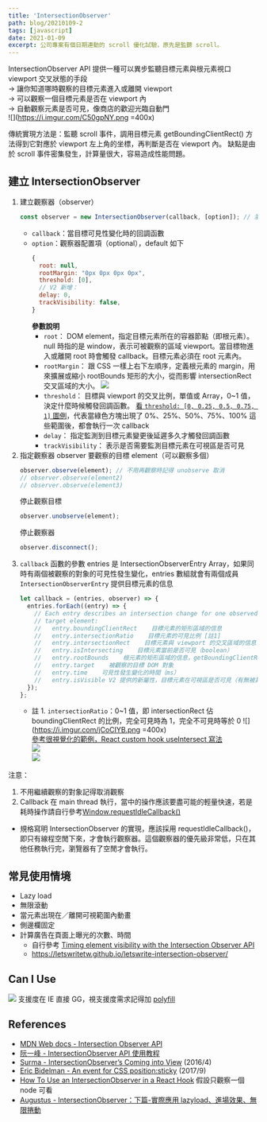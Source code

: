```yaml
---
title: 'IntersectionObserver'
path: blog/20210109-2
tags: [javascript]
date: 2021-01-09
excerpt: 公司專案有個日期連動的 scroll 優化試驗，原先是監聽 scroll。
---
```


IntersectionObserver API 提供一種可以異步監聽目標元素與根元素視口 viewport 交叉狀態的手段  
→ 讓你知道哪時觀察的目標元素進入或離開 viewport  
→ 可以觀察一個目標元素是否在 viewport 內  
→ 自動觀察元素是否可見，像商店的歡迎光臨自動門  
![](https://i.imgur.com/C50gpNY.png =400x)

<div class="warning">
傳統實現方法是：監聽 scroll 事件，調用目標元素 getBoundingClientRect() 方法得到它對應於 viewport 左上角的坐標，再判斷是否在 viewport 內。
缺點是由於 scroll 事件密集發生，計算量很大，容易造成性能問題。
</div>

## 建立 IntersectionObserver

1. 建立觀察器（observer）
   ```javascript
   const observer = new IntersectionObserver(callback, [option]); // 瀏覽器原生提供的構造函數
   ```
   - `callback`：當目標可見性變化時的回調函數
   - `option`：觀察器配置項（optional），default 如下
     ```javascript
     {
       root: null,
       rootMargin: "0px 0px 0px 0px",
       threshold: [0],
       // V2 新增：
       delay: 0,
       trackVisibility: false,
     }
     ```
     **參數說明**
     - `root`：
       DOM element，指定目標元素所在的容器節點（即根元素）。null 時指的是 window，表示可被觀察的區域 viewport。當目標物進入或離開 root 時會觸發 callback。目標元素必須在 root 元素內。
     - `rootMargin`：
       跟 CSS 一樣上右下左順序，定義根元素的 margin，用來擴展或縮小 rootBounds 矩形的大小，從而影響 intersectionRect 交叉區域的大小。
       ![](https://i.imgur.com/tR6F4EH.png)
     - `threshold`：
       目標與 viewport 的交叉比例，單值或 Array，0~1 值，決定什麼時候觸發回調函數。
       [看 `threshold: [0, 0.25, 0.5, 0.75, 1]` 圖例](https://developers.google.com/web/updates/images/2016/04/intersectionobserver/threshold.gif)，代表當綠色方塊出現了 0%、25%、50%、75%、100% 這些範圍後，都會執行一次 callback
     - `delay`：
       指定監測到目標元素變更後延遲多久才觸發回調函數
     - `trackVisibility`：
       表示是否需要監測目標元素在可視區是否可見
2. 指定觀察器 observer 要觀察的目標 element（可以觀察多個）
   ```javascript
   observer.observe(element); // 不用再觀察時記得 unobserve 取消
   // observer.observe(element2)
   // observer.observe(element3)
   ```
   停止觀察目標
   ```javascript
   observer.unobserve(element);
   ```
   停止觀察器
   ```javascript
   observer.disconnect();
   ```
3. `callback` 函數的參數 entries 是 IntersectionObserverEntry Array，如果同時有兩個被觀察的對象的可見性發生變化，entries 數組就會有兩個成員
   `IntersectionObserverEntry` 提供目標元素的信息
   ```javascript
   let callback = (entries, observer) => {
     entries.forEach((entry) => {
       // Each entry describes an intersection change for one observed
       // target element:
       //   entry.boundingClientRect    目標元素的矩形區域的信息
       //   entry.intersectionRatio    目標元素的可見比例 [註1]
       //   entry.intersectionRect    目標元素與 viewport 的交叉區域的信息
       //   entry.isIntersecting    目標元素當前是否可見（boolean）
       //   entry.rootBounds    根元素的矩形區域的信息，getBoundingClientRect()方法的返回值
       //   entry.target    被觀察的目標 DOM 對象
       //   entry.time    可見性發生變化的時間（ms）
       //   entry.isVisible V2 提供的新屬性，目標元素在可視區是否可見（有無被其他元素遮擋）（boolean）
     });
   };
   ```
   - 註 1. `intersectionRatio`：0~1 值，即 intersectionRect 佔 boundingClientRect 的比例，完全可見時為 1，完全不可見時等於 0
     ![](https://i.imgur.com/jCoCIYB.png =400x)  
     [參考很視覺化的範例，React custom hook useIntersect 寫法](https://codesandbox.io/s/04vvrxj79p)  
     ![](https://i.imgur.com/OuSJJk2.png)  
     ![](https://i.imgur.com/f0ns8Zy.png)

<div class="warning">
注意：

1. 不用繼續觀察的對象記得取消觀察
2. Callback 在 main thread 執行，當中的操作應該要盡可能的輕量快速，若是耗時操作請自行參考[Window.requestIdleCallback()](https://developer.mozilla.org/en-US/docs/Web/API/Window/requestIdleCallback)

- 規格寫明 IntersectionObserver 的實現，應該採用 requestIdleCallback()，即只有線程空閒下來，才會執行觀察器。這個觀察器的優先級非常低，只在其他任務執行完，瀏覽器有了空閒才會執行。
</div>

## 常見使用情境

- Lazy load
- 無限滾動
- 當元素出現在／離開可視範圍內動畫
- 側邊欄固定
- 計算廣告在頁面上曝光的次數、時間
  - 自行參考 [Timing element visibility with the Intersection Observer API](https://developer.mozilla.org/en-US/docs/Web/API/Intersection_Observer_API/Timing_element_visibility)
  - https://letswritetw.github.io/letswrite-intersection-observer/

## Can I Use

[![](https://i.imgur.com/9uQG3uR.jpg)](https://caniuse.com/mdn-api_intersectionobserver)
支援度在 IE 直接 GG，視支援度需求記得加 [polyfill](https://github.com/w3c/IntersectionObserver/tree/master/polyfill#browser-support)

## References

- [MDN Web docs - Intersection Observer API](https://developer.mozilla.org/en-US/docs/Web/API/Intersection_Observer_API/Timing_element_visibility)
- [阮一峰 - IntersectionObserver API 使用教程](http://www.ruanyifeng.com/blog/2016/11/intersectionobserver_api.html)
- [Surma - IntersectionObserver’s Coming into View](https://developers.google.com/web/updates/2016/04/intersectionobserver) (2016/4)
- [Eric Bidelman - An event for CSS position:sticky](https://developers.google.com/web/updates/2017/09/sticky-headers) (2017/9)
- [How To Use an IntersectionObserver in a React Hook](https://medium.com/the-non-traditional-developer/how-to-use-an-intersectionobserver-in-a-react-hook-9fb061ac6cb5) 假設只觀察一個 node 可看
- [Augustus - IntersectionObserver：下篇-實際應用
  lazyload、進場效果、無限捲動](https://letswritetw.github.io/letswrite-intersection-observer/)
